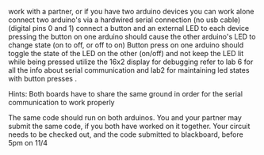 work with a partner, or if you have two arduino devices you can work alone
connect two arduino's via a hardwired serial connection (no usb cable) (digital pins 0 and 1)
connect a button and an external LED to each device
pressing the button on one arduino should cause the other arduino's LED to change state (on to off, or off to on)
Button press on one arduino should toggle the state of the LED on the other (on/off) and not keep the LED lit while being pressed
utilize the 16x2 display for debugging
refer to lab 6 for all the info about serial communication and lab2 for maintaining led states with button presses .
 
Hints:
Both boards have to share the same ground in order for the serial communication to work properly
 
The same code should run on both arduinos. You and your partner may submit the same code, if you both have worked on it together.
Your circuit needs to be checked out, and the code submitted to blackboard, before 5pm on 11/4
